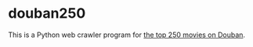 # douban250
This is a Python web crawler program for [the top 250 movies on Douban](https://movie.douban.com/top250).
